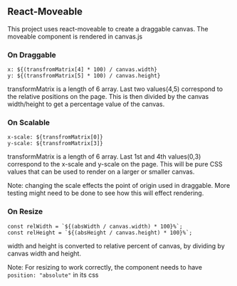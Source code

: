 ## React-Moveable

This project uses react-moveable to create a draggable canvas.
The moveable component is rendered in canvas.js

### On Draggable

```
x: ${(transfromMatrix[4] * 100) / canvas.width}
y: ${(transfromMatrix[5] * 100) / canvas.height}
```

transformMatrix is a length of 6 array. Last two values(4,5) correspond to the relative positions on the page. This is then divided by the canvas width/height to get a percentage value of the canvas.

### On Scalable

```
x-scale: ${transfromMatrix[0]}
y-scale: ${transfromMatrix[3]}
```

transformMatrix is a length of 6 array. Last 1st and 4th values(0,3) correspond to the x-scale and y-scale on the page. This will be pure CSS values that can be used to render on a larger or smaller canvas.

Note: changing the scale effects the point of origin used in draggable. More testing might need to be done to see how this will effect rendering.

### On Resize

```
const relWidth = `${(absWidth / canvas.width) * 100}%`;
const relHeight = `${(absHeight / canvas.height) * 100}%`;
```

width and height is converted to relative percent of canvas, by dividing by canvas width and height.

Note: For resizing to work correctly, the component needs to have `position: "absolute"` in its css
